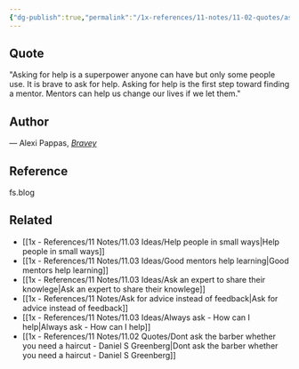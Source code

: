 ```yaml
---
{"dg-publish":true,"permalink":"/1x-references/11-notes/11-02-quotes/asking-for-help-is-a-superpower-anyone-can-have-but-only-some-people-use-alexi-pappas/","title":"Asking for help is a superpower anyone can have but only some people use - Alexi Pappas","created":"2024-05-29T20:52:58.161+03:00","updated":"2024-05-30T07:57:06.047+03:00"}
---
```



## Quote
"Asking for help is a superpower anyone can have but only some people use. It is brave to ask for help. Asking for help is the first step toward finding a mentor. Mentors can help us change our lives if we let them."

## Author
— Alexi Pappas, _[Bravey](https://click.convertkit-mail4.com/gkuwd8krrqf5hd8o65zuwt5qor999cm/vqh3hrhpl40d8ehg/aHR0cHM6Ly9nZW5pLnVzL0Q3MkFp)_

## Reference
fs.blog

## Related
- [[1x - References/11 Notes/11.03 Ideas/Help people in small ways\|Help people in small ways]]
- [[1x - References/11 Notes/11.03 Ideas/Good mentors help learning\|Good mentors help learning]]
- [[1x - References/11 Notes/11.03 Ideas/Ask an expert to share their knowlege\|Ask an expert to share their knowlege]]
- [[1x - References/11 Notes/Ask for advice instead of feedback\|Ask for advice instead of feedback]]
- [[1x - References/11 Notes/11.03 Ideas/Always ask - How can I help\|Always ask - How can I help]]
- [[1x - References/11 Notes/11.02 Quotes/Dont ask the barber whether you need a haircut - Daniel S Greenberg\|Dont ask the barber whether you need a haircut - Daniel S Greenberg]]